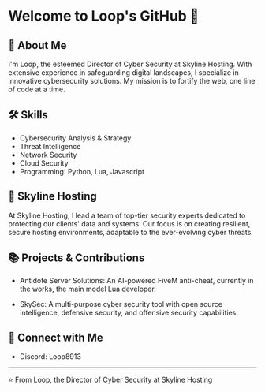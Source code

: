 # Welcome to Loop's GitHub 👋

## 🚀 About Me
I'm Loop, the esteemed Director of Cyber Security at Skyline Hosting. With extensive experience in safeguarding digital landscapes, I specialize in innovative cybersecurity solutions. My mission is to fortify the web, one line of code at a time.

## 🛠 Skills
- Cybersecurity Analysis & Strategy
- Threat Intelligence
- Network Security
- Cloud Security
- Programming: Python, Lua, Javascript

## 💼 Skyline Hosting
At Skyline Hosting, I lead a team of top-tier security experts dedicated to protecting our clients' data and systems. Our focus is on creating resilient, secure hosting environments, adaptable to the ever-evolving cyber threats.

## 📚 Projects & Contributions
- Antidote Server Solutions: An AI-powered FiveM anti-cheat, currently in the works, the main model Lua developer.

- SkySec: A multi-purpose cyber security tool with open source intelligence, defensive security, and offensive security capabilities.

## 🤝 Connect with Me
- Discord: Loop8913

---

⭐️ From Loop, the Director of Cyber Security at Skyline Hosting
